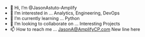 - 👋 Hi, I’m @JasonAstuto-Amplify
- 👀 I’m interested in ... Analytics, Engineering, DevOps
- 🌱 I’m currently learning ... Python
- 💞️ I’m looking to collaborate on ... Interesting Projects
- 📫 How to reach me ... JasonA@AmplifyCP.com
New line here

<!---
JasonAstuto-Amplify/JasonAstuto-Amplify is a ✨ special ✨ repository because its `README.md` (this file) appears on your GitHub profile.
You can click the Preview link to take a look at your changes.
--->

